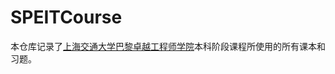 # SPEITCourse

本仓库记录了[上海交通大学](https://www.sjtu.edu.cn)[巴黎卓越工程师学院](https://speit.sjtu.edu.cn)本科阶段课程所使用的所有课本和习题。